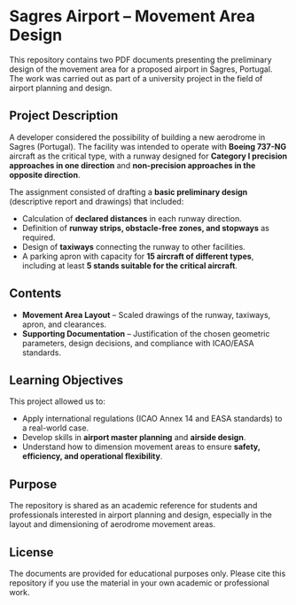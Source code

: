 # Sagres Airport – Movement Area Design  

This repository contains two PDF documents presenting the preliminary design of the movement area for a proposed airport in Sagres, Portugal. The work was carried out as part of a university project in the field of airport planning and design.  

## Project Description  
A developer considered the possibility of building a new aerodrome in Sagres (Portugal). The facility was intended to operate with **Boeing 737-NG** aircraft as the critical type, with a runway designed for **Category I precision approaches in one direction** and **non-precision approaches in the opposite direction**.  

The assignment consisted of drafting a **basic preliminary design** (descriptive report and drawings) that included:  
- Calculation of **declared distances** in each runway direction.  
- Definition of **runway strips, obstacle-free zones, and stopways** as required.  
- Design of **taxiways** connecting the runway to other facilities.  
- A parking apron with capacity for **15 aircraft of different types**, including at least **5 stands suitable for the critical aircraft**.  

## Contents  
- **Movement Area Layout** – Scaled drawings of the runway, taxiways, apron, and clearances.  
- **Supporting Documentation** – Justification of the chosen geometric parameters, design decisions, and compliance with ICAO/EASA standards.  

## Learning Objectives  
This project allowed us to:  
- Apply international regulations (ICAO Annex 14 and EASA standards) to a real-world case.  
- Develop skills in **airport master planning** and **airside design**.  
- Understand how to dimension movement areas to ensure **safety, efficiency, and operational flexibility**.  

## Purpose  
The repository is shared as an academic reference for students and professionals interested in airport planning and design, especially in the layout and dimensioning of aerodrome movement areas.  

## License  
The documents are provided for educational purposes only. Please cite this repository if you use the material in your own academic or professional work.  
